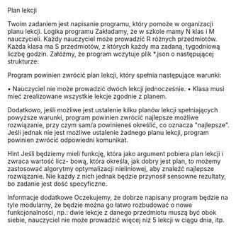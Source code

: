 Plan lekcji

Twoim zadaniem jest napisanie programu, który pomoże w organizacji planu lekcji.
Logika programu Zakładamy, że w szkole mamy N klas i M nauczycieli. Każdy nauczyciel może
prowadzić R różnych przedmiotów. Każda klasa ma S przedmiotów, z których każdy ma zadaną,
tygodniową liczbę godzin. Załóżmy, że program wczytuje plik \*.json o następującej strukturze:

Program powinien zwrócić plan lekcji, który spełnia następujące warunki:

• Nauczyciel nie może prowadzić dwóch lekcji jednocześnie.
• Klasa musi mieć zrealizowane wszystkie lekcje zgodnie z planem.

Dodatkowo, jeśli możliwe jest ustalenie kilku planów lekcji spełniających powyższe warunki,
program powinien zwrócić najlepsze możliwe rozwiązanie, przy czym sam/a powinieneś określić, co
oznacza "najlepsze". Jeśli jednak nie jest możliwe ustalenie żadnego planu lekcji, program powinien
zwrócić odpowiedni komunikat.

Hint Jeśli będziemy mieli funkcję, która jako argument pobiera plan lekcji i zwraca wartość licz-
bową, która określa, jak dobry jest plan, to możemy zastosować algorytmy optymalizacji nieliniowej,
aby znaleźć najlepsze rozwiązanie. Nie każdy z nich jednak będzie przynosił sensowne rezultaty, bo
zadanie jest dość specyficzne.

Informacje dodatkowe Oczekujemy, że dobrze napisany program będzie na tyle modularny, że
będzie można go łatwo rozbudować o nowe funkcjonalności, np.: dwie lekcje z danego przedmiotu
muszą być obok siebie, nauczyciel nie może prowadzić więcej niż 5 lekcji w ciągu dnia, itp.


